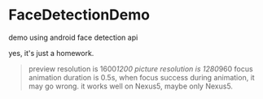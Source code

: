 # FaceDetectionDemo
demo using android face detection api

yes, it's just a homework.

>preview resolution is 1600*1200
>picture resolution is 1280*960
>focus animation duration is 0.5s, when focus success during animation, it may go wrong.
>it works well on Nexus5, maybe only Nexus5.


